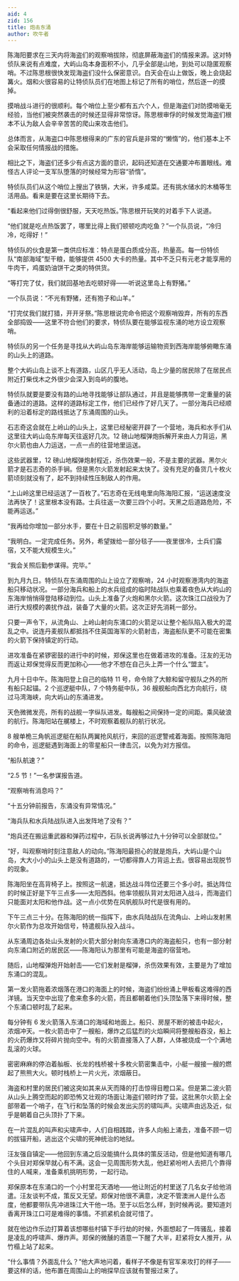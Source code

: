 ```yaml
---
aid: 4
zid: 156
title: 炮击东涌
author: 吹牛者
---
```


陈海阳要求在三天内将海盗们的观察哨拔除，彻底屏蔽海盗们的情报来源。这对特侦队来说有点难度，大屿山岛本身面积不小，几乎全部是山地，到处可以隐匿观察哨。不过陈思根很快发现海盗们没什么保密意识。白天会在山上做饭，晚上会烧起篝火。烟和火很容易的让特侦队员们在地图上标记了所有的哨位，然后逐一的摸掉。

摸哨战斗进行的很顺利。每个哨位上至少都有五六个人，但是海盗们对防摸哨毫无经验，当他们被突然袭击的时候还显得非常惊讶。陈思根审俘的时候发觉海盗们根本不认为敌人会辛辛苦苦的爬山来攻击他们。

总体而言，从海盗口中陈思根得来的广东的官兵是非常的“懒惰”的，他们基本上不会采取任何情报战的措施。

相比之下，海盗们还多少有点这方面的意识，起码还知道在交通要冲布置眼线。难怪古人评论一支军队堕落的时候经常为形容“骄惰”。

特侦队员们从这个哨位上搜出了铁锅，大米，许多咸菜。还有挑水储水的木桶等生活用品。看来是要在这里长期待下去。

“看起来他们过得倒很舒服，天天吃热饭。”陈思根开玩笑的对着手下人说道。

“他们就是吃点热饭罢了，哪里比得上我们顿顿吃肉吃鱼？”一个队员说，“冷归冷，吃得好！”

特侦队的伙食是第一类供应标准：特点是蛋白质成分高，热量高。每一份特侦队“南部海域”型干粮，能够提供 4500 大卡的热量。其中不乏只有元老才能享用的牛肉干，鸡蛋奶油饼干之类的特供货。

“等打完了仗，我们就回基地去吃顿好得——听说这里岛上有野猪。”

一个队员说：“不光有野猪，还有狍子和山羊。”

“打完仗我们就打猎，开开牙祭。”陈思根说完命令把这个观察哨毁弃，所有的东西全部捣毁——这里不符合他们的要求，特侦队要在能够监视东涌的地方设立观察哨。

特侦队的另一个任务是寻找从大屿山岛东海岸能够运输物资到西海岸能够俯瞰东涌的山头上的道路。

整个大屿山岛上谈不上有道路，山区几乎无人活动，岛上少量的居民除了在居民点附近打柴伐木之外很少会深入到岛屿的腹地。

特侦队就要是要没有路的山地寻找能够让部队通过，并且是能够携带一定重量的装备通过的道路。这样的道路标定工作，他们已经作了好几天了。一部分海兵已经顺利的沿着标定的路线抵达了东涌周围的山头。

石志奇这会就在上岭山的山头上，这里已经秘密开辟了一个营地，海兵和水手们从这里往大屿山岛东岸每天往返好几次。12 磅山地榴弹炮拆解开来由人力背运，黑尔火箭也由人力运送，一点一点的往营地里运送。

这些武器里，12 磅山地榴弹炮射程近，杀伤效果一般，不是主要的武器。黑尔火箭才是石志奇的杀手锏。但是黑尔火箭发射起来太快了。没有充足的备货几十枚火箭顷刻就没有了，起不到持续性压制敌人的作用。

“上山岭这里已经运送了一百枚了。”石志奇在无线电里向陈海阳汇报，“运送速度没法再快了！这里根本没有路。士兵往返一次要三四个小时。天黑之后道路危险，不能再运送。”

“我再给你增加一部分水手，要在十日之前囤积足够的数量。”

“我明白。一定完成任务。另外，希望拨给一部分毯子——夜里很冷，士兵们露宿，又不能大规模生火。”

“我会关照后勤参谋得。完毕。”

到九月九日。特侦队在东涌周围的山上设立了观察哨，24 小时观察港湾内的海盗船只移动状况。一部分海兵和船上的水兵组成的临时陆战队也乘着夜色从大屿山的东海岸悄悄得登陆移动到位。山头上准备了火炮和黑尔火箭。这次珠江口战役为了进行大规模的袭扰作战，装备了大量的火箭。这次正好先消耗一部分。

只要一声令下，从流角山、上岭山射向东涌口的火箭足以让整个船队陷入极大的混乱之中。说连丹麦舰队都抵挡不住英国海军的火箭射击，海盗船队更不可能在密集的火箭下保持镇定的行动。

进攻准备在紧锣密鼓的进行中的时候，郑保这里也在做着进攻的准备。汪友的无功而返让郑保觉得反而更加称心——他才不想在自己头上弄一个什么“盟主”。

九月十日中午。陈海阳登上自己的临特 11 号，命令除了大鲸和留守舰队之外的所有船只起锚。2 个巡逻艇中队，7 个特务艇中队，36 艘舰船向西北方向航行，绕过马湾海峡，向大屿山的东涌进发。

天色微微发亮，所有的战舰一字纵队进发。每艘船之间保持一定的间距。乘风破浪的航行。陈海阳站在艉楼上，不时观察着舰队的航行状况。

8 艘单桅三角帆巡逻艇在船队两翼抢风航行，来回的巡逻警戒着海面。按照陈海阳的命令，巡逻艇遇到海面上的零星船只一律击沉，以免为对方报信。

“船队航速？”

“2.5 节！”一名参谋报告道。

“观察哨有消息吗？”

“十五分钟前报告，东涌没有异常情况。”

“海兵队和水兵陆战队进入出发阵地了没有？”

“炮兵还在搬运重武器和弹药过程中，石队长说再够过九十分钟可以全部就位。”

“好，叫观察哨时刻注意敌人的动向。”陈海阳最担心的就是炮兵，大屿山是个山岛，大大小小的山头上是没有道路的，一切都得靠人力背运上去。很容易出现脱节的现象。

陈海阳坐在高背椅子上。按照这一航速，抵达战斗阵位还要三个多小时。抵达阵位的时候正好是下午三点多——太阳西斜。他率领舰队背对太阳进入战斗，而海盗们只能面对太阳和他作战。这一点小优势在风帆舰队时代是很有用的。

下午三点三十分。在陈海阳的统一指挥下，由水兵陆战队在流角山、上岭山发射黑尔火箭作为总攻开始信号，特遣舰队投入战斗。

从东涌周边各处山头发射的火箭大部分射向东涌港口内的海盗船只，也有一部分射向东涌口附近的居民区——陈海阳认为那里有可能是海盗的宿营地。

随后，山地榴弹炮开始射击——它们发射是榴弹，杀伤效果有效，主要是为了增加东涌口的混乱。

第一发火箭拖着浓烟落在港口的海面上的时候，海盗们纷纷涌上甲板看这难得的西洋镜。当天空中出现了愈来愈多的火箭，而且都朝着他们头顶坠落下来得时候，整个东涌口顿时乱了起来。

每分钟有 6 发火箭落入东涌口的海域和地面上。船只、房屋不断的被击中起火，浓烟冲天。一枚火箭击中了一艘船，爆炸之后猛烈的火焰瞬间将整艘船吞没，船上的火药爆炸又将碎片抛向空中。有的火箭直接落入了人群，人体被烧成一个个满地乱滚的火球。

密密麻麻的停泊着舢板、长龙的栈桥被十多枚火箭密集击中，小艇一艘接一艘的燃起了熊熊大火。顿时栈桥上一片火光，浓烟蔽日。

海盗和村里的居民们被这突如其来从天而降的打击惊得目瞪口呆。但是第二波火箭从山头上腾空而起的即恐怖又壮观的场面让海盗们顿时炸了营。这批黑尔火箭上全部带着一个哨子，在飞行和坠落的时候会发出尖厉的啸叫声。尖啸声由远及近，似乎是朝着自己头顶扑了下来。

在一片混乱的叫声和尖啸声中，人们自相践踏，许多人向船上涌去，准备不顾一切的拔锚开船，逃出这个尖啸的死神统治的地狱。

汪友强自镇定——他回到东涌之后没能搞什么具体的策反活动，但是他知道有哪几个头目对郑保早就心有不满。这会一见周围形势大乱，他赶紧吩咐人去把几个靠得住的人喊来，准备乘机挑明形势，一起行动。

郑保原本在东涌口的一个小村里花天酒地——他让附近的村里送了几名女子给他消遣。汪友谈判不成，策反又无望。郑保对他很不满意，决定不管澳洲人是什么态度，他都要带队先冲进珠江大干他一场。至于以后怎么样，到时候再说。要知道刘香离开珠江口可是难得的事情。不抓紧机会就可惜了。

就在他边作乐边打算着该想哪些村镇下手行劫的时候，外面想起了一阵骚乱，接着是凌乱的呼啸声、爆炸声。郑保的微醺的酒意一下醒了大半，赶紧将女人推开，从竹榻上站了起来。

“什么事情？外面乱什么？”他大声地问着，看样子不像是有官军来攻打的样子——要这样的话，他布置在周围山上的哨探早应该就有警报过来了。
